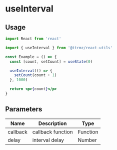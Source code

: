 # useInterval

## Usage

```jsx
import React from 'react'

import { useInterval } from '@ttrmz/react-utils'

const Example = () => {
  const [count, setCount] = useState(0)

  useInterval(() => {
    setCount(count + 1)
  }, 1000)

  return <p>{count}</p>
}
```

## Parameters

| Name     | Description       | Type     |
| -------- | ----------------- | -------- |
| callback | callback function | Function |
| delay    | interval delay    | Number   |
